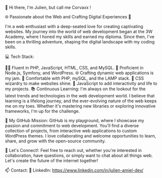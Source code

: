 👋 Hi there, I'm Julien, but call me Corvaxx !

🌐 Passionate about the Web and Crafting Digital Experiences 🚀

I'm a web enthusiast with a deep-seated love for creating captivating websites. My journey into the world of web development began at the 3W Academy, where I honed my skills and earned my diploma. Since then, I've been on a thrilling adventure, shaping the digital landscape with my coding skills.

💻 Tech Stack:

🧙‍♂️ Fluent in PHP, JavaScript, HTML, CSS, and MySQL.
🔧 Proficient in Node.js, Symfony, and WordPress.
🌐 Crafting dynamic web applications is my jam.
🐘 Comfortable with PHP, mySQL, and the LAMP stack.
🌈 CSS wizardry to make websites shine.
🚀 JavaScript to add interactivity and life to my projects.
📚 Continuous Learning:
I'm always on the lookout for the latest trends and technologies in the web development world. I believe that learning is a lifelong journey, and the ever-evolving nature of the web keeps me on my toes. Whether it's mastering new libraries or exploring innovative frameworks, I'm up for the challenge.

🌟 My GitHub Mission:
GitHub is my playground, where I showcase my passion and commitment to web development. You'll find a diverse collection of projects, from interactive web applications to custom WordPress themes. I love collaborating and welcome opportunities to learn, share, and grow with the open-source community.

🚀 Let's Connect!:
Feel free to reach out, whether you're interested in collaboration, have questions, or simply want to chat about all things web. Let's create the future of the internet together!

📫 Contact:
💼 LinkedIn: https://www.linkedin.com/in/julien-amiel-dev/
